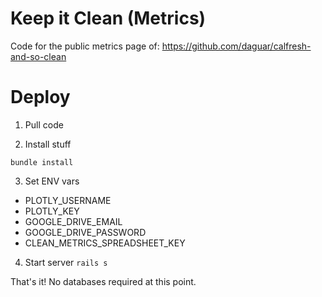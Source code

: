 # Keep it Clean (Metrics)
Code for the public metrics page of: https://github.com/daguar/calfresh-and-so-clean

# Deploy

1. Pull code

2. Install stuff

`bundle install`

3. Set ENV vars

- PLOTLY_USERNAME
- PLOTLY_KEY
- GOOGLE_DRIVE_EMAIL
- GOOGLE_DRIVE_PASSWORD
- CLEAN_METRICS_SPREADSHEET_KEY

4. Start server
`rails s`

That's it! No databases required at this point.
